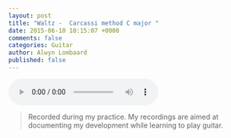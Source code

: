 ```yaml
---
layout: post
title: "Waltz -  Carcassi method C major "
date: 2015-06-10 10:15:07 +0000
comments: false
categories: Guitar
author: Alwyn Lombaard
published: false
---
```



<audio controls>
  <source src="/music/Carcassi_method_C_Major_Waltz_20150608_184813.mp3" type="audio/mpeg">
</audio>

>Recorded during my practice. My recordings are aimed at documenting my development while learning to play guitar. 